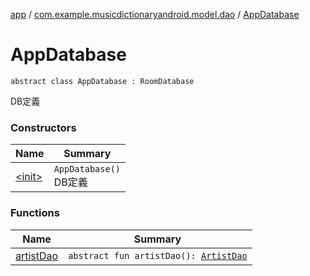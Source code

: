 [app](../../index.md) / [com.example.musicdictionaryandroid.model.dao](../index.md) / [AppDatabase](./index.md)

# AppDatabase

`abstract class AppDatabase : RoomDatabase`

DB定義

### Constructors

| Name | Summary |
|---|---|
| [&lt;init&gt;](-init-.md) | `AppDatabase()`<br>DB定義 |

### Functions

| Name | Summary |
|---|---|
| [artistDao](artist-dao.md) | `abstract fun artistDao(): `[`ArtistDao`](../-artist-dao/index.md) |
